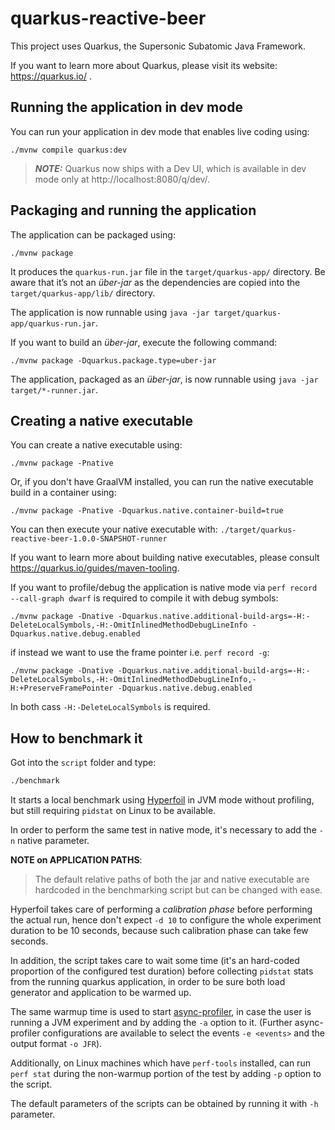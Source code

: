 # quarkus-reactive-beer

This project uses Quarkus, the Supersonic Subatomic Java Framework.

If you want to learn more about Quarkus, please visit its website: https://quarkus.io/ .

## Running the application in dev mode

You can run your application in dev mode that enables live coding using:
```shell script
./mvnw compile quarkus:dev
```

> **_NOTE:_**  Quarkus now ships with a Dev UI, which is available in dev mode only at http://localhost:8080/q/dev/.

## Packaging and running the application

The application can be packaged using:
```shell script
./mvnw package
```
It produces the `quarkus-run.jar` file in the `target/quarkus-app/` directory.
Be aware that it’s not an _über-jar_ as the dependencies are copied into the `target/quarkus-app/lib/` directory.

The application is now runnable using `java -jar target/quarkus-app/quarkus-run.jar`.

If you want to build an _über-jar_, execute the following command:
```shell script
./mvnw package -Dquarkus.package.type=uber-jar
```

The application, packaged as an _über-jar_, is now runnable using `java -jar target/*-runner.jar`.

## Creating a native executable

You can create a native executable using: 
```shell script
./mvnw package -Pnative
```

Or, if you don't have GraalVM installed, you can run the native executable build in a container using: 
```shell script
./mvnw package -Pnative -Dquarkus.native.container-build=true
```

You can then execute your native executable with: `./target/quarkus-reactive-beer-1.0.0-SNAPSHOT-runner`

If you want to learn more about building native executables, please consult https://quarkus.io/guides/maven-tooling.

If you want to profile/debug the application is native mode via `perf record --call-graph dwarf` is required to compile it with debug symbols:

```shell script
./mvnw package -Dnative -Dquarkus.native.additional-build-args=-H:-DeleteLocalSymbols,-H:-OmitInlinedMethodDebugLineInfo -Dquarkus.native.debug.enabled
```

if instead we want to use the frame pointer i.e. `perf record -g`:

```shell script
./mvnw package -Dnative -Dquarkus.native.additional-build-args=-H:-DeleteLocalSymbols,-H:-OmitInlinedMethodDebugLineInfo,-H:+PreserveFramePointer -Dquarkus.native.debug.enabled
```

In both cass `-H:-DeleteLocalSymbols` is required.

## How to benchmark it

Got into the `script` folder and type:

```bash
./benchmark
```
It starts a local benchmark using [Hyperfoil](https://hyperfoil.io/) in JVM mode without profiling, 
but still requiring `pidstat` on Linux to be available.

In order to perform the same test in native mode, it's necessary to add the `-n` native parameter.

**NOTE on APPLICATION PATHS**:
>The default relative paths of both the jar and native executable are hardcoded in the benchmarking
script but can be changed with ease.


Hyperfoil takes care of performing a *calibration phase* before performing the actual run, hence
don't expect `-d 10` to configure the whole experiment duration to be 10 seconds, because such calibration phase 
can take few seconds.

In addition, the script takes care to wait some time (it's an hard-coded proportion of the configured test duration) 
before collecting `pidstat` stats from the running quarkus application, in order to be sure both 
load generator and application to be warmed up.

The same warmup time is used to start [async-profiler](https://github.com/jvm-profiling-tools/ap-loader), in case
the user is running a JVM experiment and by adding the `-a` option to it.
(Further async-profiler configurations are available to select the events  `-e <events>` and 
the output format `-o JFR`).

Additionally, on Linux machines which have `perf-tools` installed, can run `perf stat` during the non-warmup portion of the test by 
adding `-p` option to the script. 

The default parameters of the scripts can be obtained by running it with  `-h` parameter.